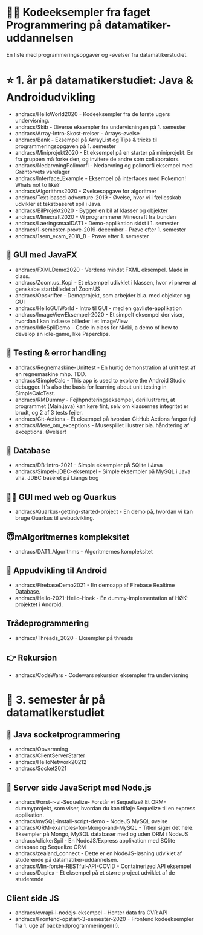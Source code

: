 # 👨‍💻 Kodeeksempler fra faget Programmering på datamatiker-uddannelsen 

En liste med programmeringsopgaver og -øvelser fra datamatikerstudiet. 

# ⭐️ 1. år på datamatikerstudiet: Java & Androidudvikling 

- andracs/HelloWorld2020 - Kodeeksempler fra de første ugers undervisning.
- andracs/Skib - Diverse eksempler fra undervisningen på 1. semester
- andracs/Array-Intro-Skost-rrelser - Arrays-øvelse
- andracs/Bank - Eksempel på ArrayList og Tips & tricks til programmeringsopgaven på 1. semester
- andracs/Miniprojekt2020 - Et eksempel på en starter på miniprojekt. En fra gruppen må forke den, og invitere de andre som collaborators.
- andracs/NedarvningPolimorfi - Nedarvning og polimorfi eksempel med Grøntorvets varelager
- andracs/Interface_Example - Eksempel på interfaces med Pokemon! Whats not to like?
- andracs/Algorithms2020 - Øvelsesopgave for algoritmer
- andracs/Text-based-adventure-2019 - Øvelse, hvor vi i fællesskab udvikler et tekstbaseret spil i Java. 
- andracs/BilProjekt2020 - Bygger en bil af klasser og objekter
- andracs/Minecraft2020 - Vi programmerer Minecraft fra bunden
- andracs/LaeringsmaalDAT1 - Demo-applikation sidst i 1. semester  
- andracs/1-semester-prove-2019-december - Prøve efter 1. semester 
- andracs/1sem_exam_2018_B - Prøve efter 1. semester 

## 🌟 GUI med JavaFX	
- andracs/FXMLDemo2020 - Verdens mindst FXML eksempel. Made in class.
- andracs/Zoom.us_Kopi - Et eksempel udivklet i klassen, hvor vi prøver at genskabe startbilledet af ZoomUS
- andracs/Opskrifter - Demoprojekt, som arbejder bl.a. med objekter og GUI
- andracs/HelloGUIWorld - Intro til GUI - med en gavliste-applikation
- andracs/ImageViewEksempel-2020 - Et simpelt eksempel der viser, hvordan I kan indlæse billeder i et ImageView
- andracs/IdleSpilDemo - Code in class for Nicki, a demo of how to develop an idle-game, like Paperclips.

## 🍿 Testing & error handling
- andracs/Regnemaskine-Unittest - En hurtig demonstration af unit test af en regnemaskine mhp. TDD.
- andracs/SimpleCalc - This app is used to explore the Android Studio debugger. It's also the basis for learning about unit testing in SimpleCalcTest.
- andracs/RMDummy - Fejlhpndteringseksempel, derillustrerer, at programmet (Main.java) kan køre fint, selv om klassernes integritet er brudt, og 2 af 3 tests fejler.
- andracs/Git-Actions - Et eksempel på hvordan GitHub Actions fanger fejl
- andracs/Mere_om_exceptions - Musespillet illustrer bla. håndtering af exceptions. Øvelser!

## 🍫 Database
- andracs/DB-Intro-2021 - Simple eksempler på SQlite i Java
- andracs/Simpel-JDBC-eksempel - Simple eksempler på MySQL i Java vha. JDBC baseret på Liangs bog

## 🏴‍☠️ GUI med web og Quarkus
- andracs/Quarkus-getting-started-project - En demo på, hvordan vi kan bruge Quarkus til webudvikling.

## 😇mAlgoritmernes kompleksitet
- andracs/DAT1_Algorithms - Algoritmernes kompleksitet

## 🍬 Appudvikling til Android
- andracs/FirebaseDemo2021 - En demoapp af Firebase Realtime Database.
- andracs/Hello-2021-Hello-Hoek - En dummy-implementation af HØK-projektet i Android.

## Trådeprogrammering
- andracs/Threads_2020 - Eksempler på threads

## 👉 Rekursion
- andracs/CodeWars - Codewars rekursion eksempler fra undervisning 

# 🥳 3. semester år på datamatikerstudiet

## 🧐 Java socketprogrammering
- andracs/Opvarmning
- andracs/ClientServerStarter
- andracs/HelloNetwork20212
- andracs/Socket2021

## 🧃 Server side JavaScript med Node.js
- andracs/Forst-r-vi-Sequelize- Forstår vi Sequelize? Et ORM-dummyprojekt, som viser, hvordan du kan tilføje Sequelize til en express applikation.
- andracs/mySQL-install-script-demo - NodeJS MySQL øvelse
- andracs/ORM-examples-for-Mongo-and-MySQL - Titlen siger det hele: Eksempler på Mongo, MySQL databaser med og uden ORM i NodeJS
- andracs/clickerSpil - En NodeJS/Express applikation med SQlite database og Sequelize ORM
- andracs/zealand_connect - Dette er en NodeJS-løsning udviklet af studerende på datamatiker-uddannelsen. 
- andracs/Min-forste-RESTful-API-COVID - Containerized API eksempel
- andracs/Daplex - Et eksempel på et større project udviklet af de studerende

## Client side JS
- andracs/cvrapi-i-nodejs-eksempel - Henter data fra CVR API
- andracs/Frontend-opstart-3-semester-2020 - Frontend kodeeksempler fra 1. uge af backendprogrammeringen(!).

